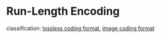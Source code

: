 # Run-Length Encoding
classification: [lossless coding format](compression.md), [image coding format](image.md)
